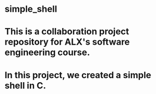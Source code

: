 # simple_shell 
# This is a collaboration project repository for ALX's software engineering course.
# In this project, we created a simple shell in C.
